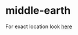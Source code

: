 # middle-earth

For exact location look [here](https://en.wikipedia.org/wiki/A_Map_of_Middle-earth)
